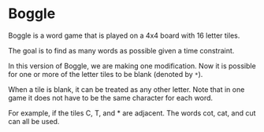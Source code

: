 Boggle
======

Boggle is a word game that is played on a 4x4 board with 16 letter tiles.

The goal is to find as many words as possible given a time constraint.

In this version of Boggle, we are making one modification. Now it is possible
for one or more of the letter tiles to be blank (denoted by `*`).

When a tile is blank, it can be treated as any other letter. Note that in one
game it does not have to be the same character for each word.

For example, if the tiles C, T, and * are adjacent. The words cot, cat, and cut
can all be used.
